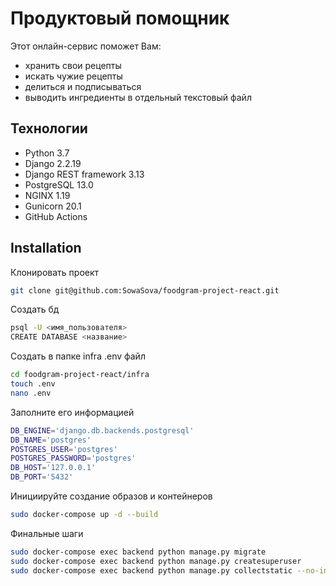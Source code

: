 

# Продуктовый помощник

Этот онлайн-сервис поможет Вам:

- хранить свои рецепты
- искать чужие рецепты
- делиться и подписываться
- выводить ингредиенты в отдельный текстовый файл

## Технологии

- Python 3.7
- Django 2.2.19
- Django REST framework 3.13
- PostgreSQL 13.0
- NGINX 1.19
- Gunicorn 20.1
- GitHub Actions


## Installation

Клонировать проект
```sh
git clone git@github.com:SowaSova/foodgram-project-react.git
```

Создать бд
```sh
psql -U <имя_пользователя>
CREATE DATABASE <название>
```

Создать в папке infra .env файл
```sh
cd foodgram-project-react/infra
touch .env
nano .env
```

Заполните его информацией
```sh
DB_ENGINE='django.db.backends.postgresql'
DB_NAME='postgres'
POSTGRES_USER='postgres'
POSTGRES_PASSWORD='postgres'
DB_HOST='127.0.0.1'
DB_PORT='5432'
```

Инициируйте создание образов и контейнеров
```sh
sudo docker-compose up -d --build
```

Финальные шаги
```sh
sudo docker-compose exec backend python manage.py migrate
sudo docker-compose exec backend python manage.py createsuperuser
sudo docker-compose exec backend python manage.py collectstatic --no-input
```

